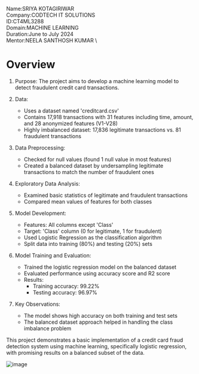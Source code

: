 Name:SRIYA KOTAGIRIWAR \
Company:CODTECH IT SOLUTIONS \
ID:CT4ML3288 \
Domain:MACHINE LEARNING \
Duration:June to July 2024 \
Mentor:NEELA SANTHOSH KUMAR \

# Overview

1. Purpose:
   The project aims to develop a machine learning model to detect fraudulent credit card transactions.

2. Data:
   - Uses a dataset named 'creditcard.csv'
   - Contains 17,918 transactions with 31 features including time, amount, and 28 anonymized features (V1-V28)
   - Highly imbalanced dataset: 17,836 legitimate transactions vs. 81 fraudulent transactions

3. Data Preprocessing:
   - Checked for null values (found 1 null value in most features)
   - Created a balanced dataset by undersampling legitimate transactions to match the number of fraudulent ones

4. Exploratory Data Analysis:
   - Examined basic statistics of legitimate and fraudulent transactions
   - Compared mean values of features for both classes

5. Model Development:
   - Features: All columns except 'Class'
   - Target: 'Class' column (0 for legitimate, 1 for fraudulent)
   - Used Logistic Regression as the classification algorithm
   - Split data into training (80%) and testing (20%) sets

6. Model Training and Evaluation:
   - Trained the logistic regression model on the balanced dataset
   - Evaluated performance using accuracy score and R2 score
   - Results:
     - Training accuracy: 99.22%
     - Testing accuracy: 96.97%

7. Key Observations:
   - The model shows high accuracy on both training and test sets
   - The balanced dataset approach helped in handling the class imbalance problem

This project demonstrates a basic implementation of a credit card fraud detection system using machine learning, specifically logistic regression, with promising results on a balanced subset of the data.

![image](https://github.com/user-attachments/assets/06981277-6498-4076-b5d4-2699cc5a580a)

